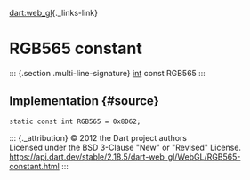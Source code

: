 [dart:web\_gl](../../dart-web_gl/dart-web_gl-library){._links-link}

RGB565 constant
===============

::: {.section .multi-line-signature}
[int](../../dart-core/int-class) const RGB565
:::

Implementation {#source}
--------------

``` {.language-dart data-language="dart"}
static const int RGB565 = 0x8D62;
```

::: {._attribution}
© 2012 the Dart project authors\
Licensed under the BSD 3-Clause \"New\" or \"Revised\" License.\
<https://api.dart.dev/stable/2.18.5/dart-web_gl/WebGL/RGB565-constant.html>
:::
